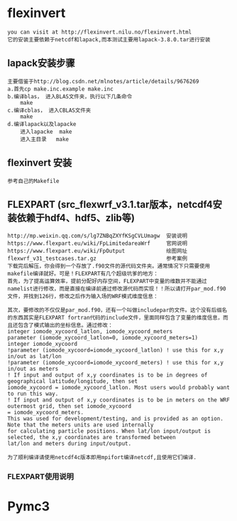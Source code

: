 # flexinvert
    you can visit at http://flexinvert.nilu.no/flexinvert.html
    它的安装主要依赖于netcdf和lapack,而本测试主要用lapack-3.8.0.tar进行安装
## lapack安装步骤
    主要借鉴于http://blog.csdn.net/mlnotes/article/details/9676269
    a.首先cp make.inc.example make.inc
    b.编译blas， 进入BLAS文件夹，执行以下几条命令
        make
    c.编译cblas， 进入CBLAS文件夹
        make
    d.编译lapack以及lapacke
        进入lapacke  make
        进入主目录   make
## flexinvert 安装
    参考自己的Makefile
## FLEXPART (src_flexwrf_v3.1.tar版本，netcdf4安装依赖于hdf4、hdf5、zlib等)
    http://mp.weixin.qq.com/s/lg7ZNBqZXYfKSgCVLUmagw  安装说明
    https://www.flexpart.eu/wiki/FpLimitedareaWrf     官网说明
    https://www.flexpart.eu/wiki/FpOutput             绘图网址
    flexwrf_v31_testcases.tar.gz                      参考案例
    下载完后解压，你会得到一个存放了.f90文件的源代码文件夹。通常情况下只需要使用makefile编译就好。可是！FLEXPART有几个超级坑爹的地方：
    首先，为了提高运算效率，提前分配好内存空间，FLEXPART中变量的维数并不能通过namelist进行修改，而是直接在编译前通过修改源代码而实现！！所以请打开par_mod.f90文件，并找到126行，修改之后作为输入场的WRF模式维度信息：
    
    其次，要修改的不仅仅是par_mod.f90，还有一个叫做includepar的文件。这个没有后缀名的东西其实是FLEXPART fortran代码的include文件，里面同样包含了变量的维度信息，而且还包含了模式输出的坐标信息。通过修改：
    integer iomode_xycoord_latlon, iomode_xycoord_meters
    parameter (iomode_xycoord_latlon=0, iomode_xycoord_meters=1)
    integer iomode_xycoord
    !parameter (iomode_xycoord=iomode_xycoord_latlon) ! use this for x,y in/out as lat/lon
    !parameter (iomode_xycoord=iomode_xycoord_meters) ! use this for x,y in/out as meters
    ! If input and output of x,y coordinates is to be in degrees of geographical latitude/longitude, then set 
    iomode_xycoord = iomode_xycoord_latlon. Most users would probably want to run this way.
    ! If input and output of x,y coordinates is to be in meters on the WRF outermost grid, then set iomode_xycoord
    = iomode_xycoord_meters.
    This was used for development/testing, and is provided as an option. Note that the meters units are used internally
    for calculating particle positions. When lat/lon input/output is selected, the x,y coordinates are transformed between 
    lat/lon and meters during input/output.
    
    为了顺利编译请使用netcdf4c版本即用mpifort编译netcdf,且使用它们编译.
### FLEXPART使用说明

# Pymc3
